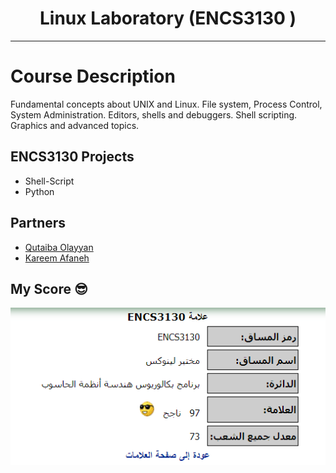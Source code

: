 
<h1 align="center">Linux Laboratory (ENCS3130 )</h1>

***
  
# Course Description
Fundamental concepts about UNIX and Linux. File system, Process Control, System Administration. Editors, shells and debuggers. Shell scripting. Graphics and advanced topics.




## ENCS3130 Projects
* Shell-Script 
* Python 

## Partners 
* [Qutaiba Olayyan](https://github.com/SwAt1563)
* [Kareem Afaneh](https://github.com/KareemAfaneh)


## My Score 😎 
![My Score](Score.png)
 
